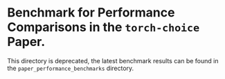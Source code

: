 # Benchmark for Performance Comparisons in the `torch-choice` Paper.

This directory is deprecated, the latest benchmark results can be found in the `paper_performance_benchmarks` directory.